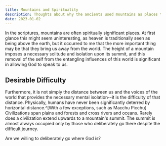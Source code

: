 ```yaml
---
title: Mountains and Spirituality
description: Thoughts about why the ancients used mountains as places to commune with God, and what this teaches us about worship.
date: 2023-01-02
---
```


In the scriptures, mountains are often spiritually significant places. 
At first glance this might seem uninteresting,
as heaven is traditionally seen as being above the earth,
but it occurred to me that the more important thing may be 
that they bring us away from the world. 
The height of a mountain imposes a necessary solitude 
and isolation upon its summit, 
and this removal of the self from the 
entangling influences of this world is significant 
in allowing God to speak to us.

## Desirable Difficulty

Furthermore, it is not simply the distance between us 
and the voices of the world 
that provides the necessary mental isolation--it 
is the difficulty of that distance. 
Physically, humans have never been significantly deterred by horizontal distance.^[With a few exceptions, such as Macchu Picchu] 
Civilizations span plains and forests and cross rivers and oceans. 
Rarely does a civilization extend upwards to a mountain's summit. 
The summit is almost always occupied only by those who 
deliberately go there despite the difficult journey. 

Are we willing to deliberately go where God is?